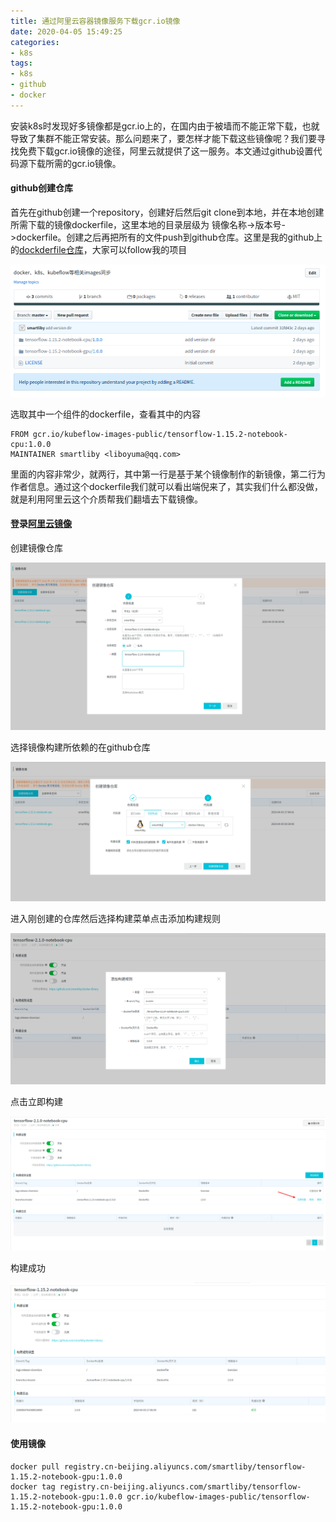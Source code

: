 ```yaml
---
title: 通过阿里云容器镜像服务下载gcr.io镜像
date: 2020-04-05 15:49:25
categories:
- k8s
tags:
- k8s
- github
- docker
---
```


安装k8s时发现好多镜像都是gcr.io上的，在国内由于被墙而不能正常下载，也就导致了集群不能正常安装。那么问题来了，要怎样才能下载这些镜像呢？我们要寻找免费下载gcr.io镜像的途径，阿里云就提供了这一服务。本文通过github设置代码源下载所需的gcr.io镜像。

<!-- more -->

#### github创建仓库

首先在github创建一个repository，创建好后然后git clone到本地，并在本地创建所需下载的镜像dockerfile，这里本地的目录层级为 镜像名称->版本号->dockerfile。创建之后再把所有的文件push到github仓库。这里是我的github上的[dockderfile仓库](https://github.com/smartliby/docker-library)，大家可以follow我的项目

![](/images/media/选区_057.png)

选取其中一个组件的dockerfile，查看其中的内容

```
FROM gcr.io/kubeflow-images-public/tensorflow-1.15.2-notebook-cpu:1.0.0
MAINTAINER smartliby <liboyuma@qq.com>
```

里面的内容非常少，就两行，其中第一行是基于某个镜像制作的新镜像，第二行为作者信息。通过这个dockerfile我们就可以看出端倪来了，其实我们什么都没做，就是利用阿里云这个介质帮我们翻墙去下载镜像。

#### 登录[阿里云镜像](https://cr.console.aliyun.com/)

创建镜像仓库

![](/images/media/选区_059.png)

选择镜像构建所依赖的在github仓库

![](/images/media/选区_060.png)

进入刚创建的仓库然后选择构建菜单点击添加构建规则

![](/images/media/选区_061.png)

点击立即构建

![](/images/media/选区_063.png)

构建成功

![](/images/media/选区_062.png)

#### 使用镜像

```
docker pull registry.cn-beijing.aliyuncs.com/smartliby/tensorflow-1.15.2-notebook-gpu:1.0.0
docker tag registry.cn-beijing.aliyuncs.com/smartliby/tensorflow-1.15.2-notebook-gpu:1.0.0 gcr.io/kubeflow-images-public/tensorflow-1.15.2-notebook-gpu:1.0.0
```

